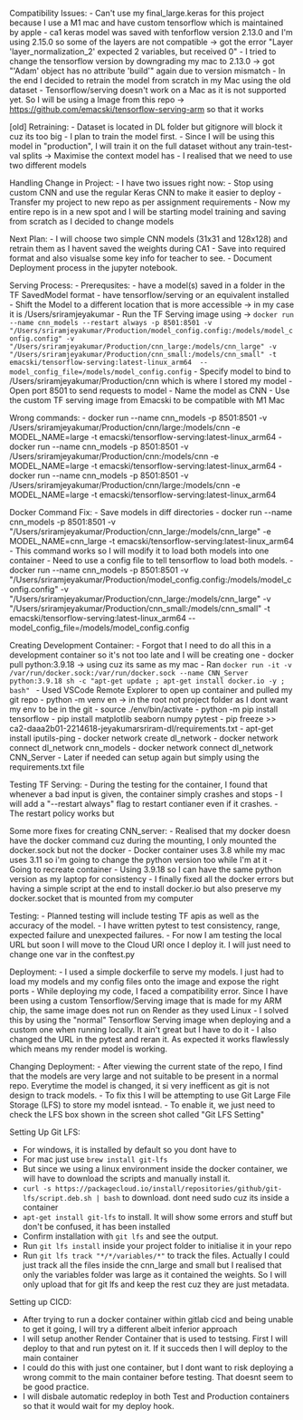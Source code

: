 Compatibility Issues:
    - Can't use my final_large.keras for this project because I use a M1 mac and have custom tensorflow which is maintained by apple 
    - ca1 keras model was saved with tenforflow version 2.13.0 and I'm using 2.15.0 so some of the layers are not compatible -> got the error "Layer 'layer_normalization_2' expected 2 variables, but received 0"
    - I tried to change the tensorflow version by downgrading my mac to 2.13.0 -> got "'Adam' object has no attribute 'build'" again due to version mismatch
    - In the end I decided to retrain the model from scratch in my Mac using the old dataset
    - Tensorflow/serving doesn't work on a Mac as it is not supported yet. So I will be using a Image from this repo -> https://github.com/emacski/tensorflow-serving-arm so that it works

[old] Retraining:
    - Dataset is located in DL folder but gitignore will block it cuz its too big
    - I plan to train the model first. 
    - Since I will be using this model in "production", I will train it on the full dataset without any train-test-val splits -> Maximise the context model has
    - I realised that we need to use two different models

Handling Change in Project:
    - I have two issues right now:
        - Stop using custom CNN and use the regular Keras CNN to make it easier to deploy
        - Transfer my project to new repo as per assignment requirements
    - Now my entire repo is in a new spot and I will be starting model training and saving from scratch as I decided to change models

Next Plan:
    - I will choose two simple CNN models (31x31 and 128x128) and retrain them as I havent saved the weights during CA1
    - Save into required format and also visualse some key info for teacher to see.
    - Document Deployment process in the jupyter notebook.

Serving Process:
    - Prerequsites:
        - have a model(s) saved in a folder in the TF SavedModel format
        - have tensorflow/serving or an equivalent installed
    - Shift the Model to a different location that is more accessible -> in my case it is /Users/sriramjeyakumar
    - Run the TF Serving image using -> 
        ``` docker run --name cnn_models --restart always -p 8501:8501 -v "/Users/sriramjeyakumar/Production/model_config.config:/models/model_config.config" -v "/Users/sriramjeyakumar/Production/cnn_large:/models/cnn_large" -v "/Users/sriramjeyakumar/Production/cnn_small:/models/cnn_small" -t emacski/tensorflow-serving:latest-linux_arm64  --model_config_file=/models/model_config.config ```
        - Specify model to bind to /Users/sriramjeyakumar/Production/cnn which is where I stored my model
        - Open port 8501 to send requests to model
        - Name the model as CNN
        - Use the custom TF serving image from Emacski to be compatible with M1 Mac 

Wrong commands:
    - docker run --name cnn_models -p 8501:8501 -v /Users/sriramjeyakumar/Production/cnn/large:/models/cnn -e MODEL_NAME=large -t emacski/tensorflow-serving:latest-linux_arm64
    - docker run --name cnn_models -p 8501:8501 -v /Users/sriramjeyakumar/Production/cnn:/models/cnn -e MODEL_NAME=large -t emacski/tensorflow-serving:latest-linux_arm64
    - docker run --name cnn_models -p 8501:8501 -v /Users/sriramjeyakumar/Production/cnn/large:/models/cnn -e MODEL_NAME=large -t emacski/tensorflow-serving:latest-linux_arm64

Docker Command Fix:
    - Save models in diff directories
    - docker run --name cnn_models -p 8501:8501 -v "/Users/sriramjeyakumar/Production/cnn_large:/models/cnn_large" -e MODEL_NAME=cnn_large -t emacski/tensorflow-serving:latest-linux_arm64
    - This command works so I will modify it to load both models into one container
    - Need to use a config file to tell tensorflow to load both models.
    - docker run --name cnn_models -p 8501:8501 -v "/Users/sriramjeyakumar/Production/model_config.config:/models/model_config.config" -v "/Users/sriramjeyakumar/Production/cnn_large:/models/cnn_large" -v "/Users/sriramjeyakumar/Production/cnn_small:/models/cnn_small" -t emacski/tensorflow-serving:latest-linux_arm64  --model_config_file=/models/model_config.config

Creating Development Container:
    - Forgot that I need to do all this in a development container so it's not too late and I will be creating one
    - docker pull python:3.9.18 -> using cuz its same as my mac
    - Ran 
    ```docker run -it -v /var/run/docker.sock:/var/run/docker.sock --name CNN_Server python:3.9.18 sh -c "apt-get update ; apt-get install docker.io -y ; bash" ```
    - Used VSCode Remote Explorer to open up container and pulled my git repo
    - python -m venv en -> in the root not project folder as I dont want my env to be in the git
    - source ./env/bin/activate
    - python -m pip install tensorflow
    - pip install matplotlib seaborn numpy pytest
    - pip freeze >> ca2-daaa2b01-2214618-jeyakumarsriram-dl/requirements.txt
    - apt-get install iputils-ping
    - docker network create dl_network
    - docker network connect dl_network cnn_models
    - docker network connect dl_network CNN_Server
    - Later if needed can setup again but simply using the requirements.txt file

Testing TF Serving:
    - During the testing for the container, I found that whenever a bad input is given, the container simply crashes and stops
    - I will add a "--restart always" flag to restart contianer even if it crashes.
    - The restart policy works but


Some more fixes for creating CNN_server:
    - Realised that my docker doesn have the docker command cuz during the mounting, I only mounted the docker.sock but not the docker
    - Docker container uses 3.8 while my mac uses 3.11 so i'm going to change the python version too while I'm at it
    - Going to recreate container
    - Using 3.9.18 so I can have the same python version as my laptop for consistency
    - I finally fixed all the docker errors but having a simple script at the end to install docker.io but also preserve my docker.socket that is mounted from my computer

Testing:
    - Planned testing will include testing TF apis as well as the accuracy of the model.
    - I have written pytest to test consistency, range, expected failure and unexpected failures. 
    - For now I am testing the local URL but soon I will move to the Cloud URl once I deploy it. I will just need to change one var in the conftest.py


Deployment:
    - I used a simple dockerfile to serve my models. I just had to load my models and my config files onto the image and expose the right ports
    - While deploying my code, I faced a compatibility error. Since I have been using a custom Tensorflow/Serving image that is made for my ARM chip, the same image does not run on Render as they used Linux
    - I solved this by using the "normal" Tensorflow Serving image when deploying and a custom one when running locally. It ain't great but I have to do it
    - I also changed the URL in the pytest and reran it. As expected it works flawlessly which means my render model is working.

Changing Deployment:
    - After viewing the current state of the repo, I find that the models are very large and not suitable to be present in a normal repo. Everytime the model is changed, it si very inefficent as git is not design to track models. 
    - To fix this I will be attempting to use Git Large File Storage (LFS) to store my model isntead. 
    - To enable it, we just need to check the LFS box shown in the screen shot called "Git LFS Setting"

Setting Up Git LFS:
- For windows, it is installed by default so you dont have to
- For mac just use `brew install git-lfs`
- But since we using a linux environment inside the docker container, we will have to download the scripts and manually install it. 
- `curl -s https://packagecloud.io/install/repositories/github/git-lfs/script.deb.sh | bash` to download. dont need sudo cuz its inside a container
- `apt-get install git-lfs` to install. It will show some errors and stuff but don't be confused, it has been installed
- Confirm installation with `git lfs` and see the output.
- Run `git lfs install` inside your project folder to initialise it in your repo
- Run `git lfs track "*/*/variables/*"` to track the files. Actually I could just track all the files inside the cnn_large and small but I realised that only the variables folder was large as it contained the weights. So I will only upload that for git lfs and keep the rest cuz they are just metadata. 


Setting up CICD:
- After trying to run a docker container within gitlab cicd and being unable to get it going, I will try a different albeit inferior approach
- I will setup another Render Container that is used to testsing. First I will deploy to that and run pytest on it. If it succeds then I will deploy to the main container
- I could do this with just one container, but I dont want to risk deploying a wrong commit to the main container before testing. That doesnt seem to be good practice. 
- I will disbale automatic redeploy in both Test and Production containers so that it would wait for my deploy hook.